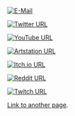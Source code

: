 [![E-Mail](https://img.icons8.com/ios-glyphs/30/000000/email.png)](mailto:pandartb3d@gmail.com)


[![Twitter URL](https://img.icons8.com/ios-glyphs/30/000000/twitter--v1.png)](https://twitter.com/pandartb3d)



[![YouTube URL](https://img.icons8.com/ios-glyphs/30/000000/youtube-play.png)](https://www.youtube.com/channel/UCbM3kTD2lsXQPORbi2lyZSg)


[![Artstation URL](https://img.icons8.com/windows/30/000000/artstation.png)](https://www.artstation.com/pandartb3d)


[![Itch.io URL](https://img.icons8.com/ios-glyphs/30/000000/itch-io.png)](https://pandartb3d.itch.io/)



[![Reddit URL](https://img.icons8.com/ios-filled/30/000000/reddit--v2.png)](https://www.reddit.com/user/pandartb3d)



[![Twitch URL](https://img.icons8.com/ios-glyphs/30/000000/twitch.png)](https://www.twitch.tv/pandartb3d)


[Link to another page](./another-page.html).

